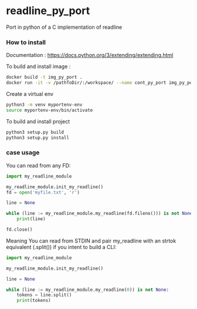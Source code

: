 # readline_py_port
Port in python of a C implementation of readline

### How to install 

Documentation :
https://docs.python.org/3/extending/extending.html

To build and install image : 
```bash
docker build -t img_py_port .
docker run -it -v /pathToDir/:/workspace/ --name cont_py_port img_py_port /bin/bash
```

Create a virtual env
```bash
python3 -m venv myportenv-env
source myportenv-env/bin/activate
```

To build and install project 
```bash
python3 setup.py build
python3 setup.py install
```


### case usage 

You can read from any FD:
```python
import my_readline_module

my_readline_module.init_my_readline()
fd = open('myfile.txt', 'r')

line = None

while (line := my_readline_module.my_readline(fd.fileno())) is not None:
    print(line)

fd.close()
```

Meaning You can read from STDIN and pair my_readline with an strtok equivalent (.split()) if you intent to build a CLI: 

```python
import my_readline_module

my_readline_module.init_my_readline()

line = None

while (line := my_readline_module.my_readline(0)) is not None:
    tokens = line.split()
    print(tokens)
```

